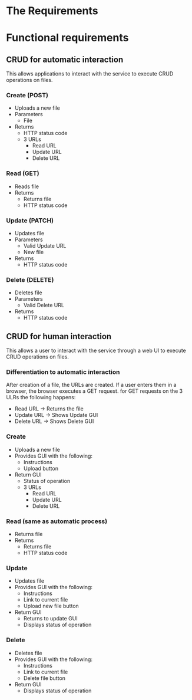 # The Requirements


# Functional requirements
## CRUD for automatic interaction
This allows applications to interact with the service to execute CRUD operations on files.
### Create (POST)
* Uploads a new file
* Parameters
    * File
* Returns
    * HTTP status code
    * 3 URLs
        * Read URL
        * Update URL
        * Delete URL

### Read (GET)
* Reads file
* Returns
    * Returns file
    * HTTP status code

### Update (PATCH)
* Updates file
* Parameters
    * Valid Update URL
    * New file
* Returns
    * HTTP status code

### Delete (DELETE)
* Deletes file
* Parameters
    * Valid Delete URL
* Returns
    * HTTP status code

## CRUD for human interaction
This allows a user to interact with the service through a web UI to execute CRUD operations on files.

### Differentiation to automatic interaction
After creation of a file, the URLs are created. 
If a user enters them in a browser, the browser executes a GET request. 
for GET requests on the 3 ULRs the following happens:
* Read URL -> Returns the file
* Update URL -> Shows Update GUI
* Delete URL -> Shows Delete GUI

### Create
* Uploads a new file
* Provides GUI with the following:
    * Instructions
    * Upload button
* Return GUI
    * Status of operation
    * 3 URLs
        * Read URL
        * Update URL
        * Delete URL

### Read (same as automatic process)
* Returns file
* Returns
    * Returns file
    * HTTP status code
        
### Update
* Updates file
* Provides GUI with the following:
    * Instructions
    * Link to current file
    * Upload new file button
* Return GUI
    * Returns to update GUI
    * Displays status of operation

### Delete
* Deletes file
* Provides GUI with the following:
    * Instructions
    * Link to current file
    * Delete file button
* Return GUI
    * Displays status of operation

